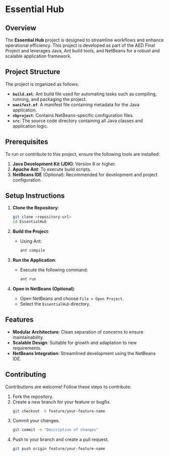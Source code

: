 # Essential Hub

## Overview

The **Essential Hub** project is designed to streamline workflows and enhance operational efficiency. This project is developed as part of the AED Final Project and leverages Java, Ant build tools, and NetBeans for a robust and scalable application framework.

## Project Structure

The project is organized as follows:

- **`build.xml`**: Ant build file used for automating tasks such as compiling, running, and packaging the project.
- **`manifest.mf`**: A manifest file containing metadata for the Java application.
- **`nbproject`**: Contains NetBeans-specific configuration files.
- **`src`**: The source code directory containing all Java classes and application logic.

## Prerequisites

To run or contribute to this project, ensure the following tools are installed:

1. **Java Development Kit (JDK)**: Version 8 or higher.
2. **Apache Ant**: To execute build scripts.
3. **NetBeans IDE** (Optional): Recommended for development and project configuration.

## Setup Instructions

1. **Clone the Repository**:

   ```bash
   git clone <repository-url>
   cd EssentialHub
   ```

2. **Build the Project**:

   - Using Ant:
     ```bash
     ant compile
     ```

3. **Run the Application**:

   - Execute the following command:
     ```bash
     ant run
     ```

4. **Open in NetBeans (Optional)**:
   - Open NetBeans and choose `File > Open Project`.
   - Select the `EssentialHub` directory.

## Features

- **Modular Architecture**: Clean separation of concerns to ensure maintainability.
- **Scalable Design**: Suitable for growth and adaptation to new requirements.
- **NetBeans Integration**: Streamlined development using the NetBeans IDE.

## Contributing

Contributions are welcome! Follow these steps to contribute:

1. Fork the repository.
2. Create a new branch for your feature or bugfix.
   ```bash
   git checkout -b feature/your-feature-name
   ```
3. Commit your changes.
   ```bash
   git commit -m "Description of changes"
   ```
4. Push to your branch and create a pull request.
   ```bash
   git push origin feature/your-feature-name
   ```


